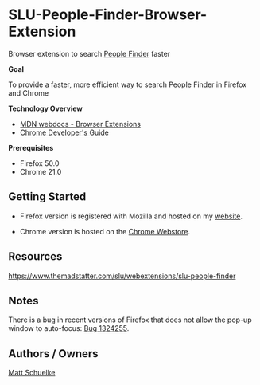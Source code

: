 # SLU-People-Finder-Browser-Extension

Browser extension to search [People Finder](https://www.slu.edu/peoplefinder) faster

**Goal** 

To provide a faster, more efficient way to search People Finder in Firefox and Chrome

**Technology Overview**

* [MDN webdocs - Browser Extensions](https://developer.mozilla.org/en-US/Add-ons/WebExtensions)
* [Chrome Developer's Guide](https://developer.chrome.com/extensions/devguide)

**Prerequisites**

* Firefox 50.0
* Chrome 21.0

## Getting Started

* Firefox version is registered with Mozilla and hosted on my [website](https://www.themadstatter.com/slu/webextensions/slu-people-finder).

* Chrome version is hosted on the [Chrome Webstore](https://chrome.google.com/webstore/detail/slu-people-finder/iokfgmiafmjifmpnahdecmhgbbgdaikc?hl=en).

## Resources

https://www.themadstatter.com/slu/webextensions/slu-people-finder

## Notes

There is a bug in recent versions of Firefox that does not allow the pop-up window to auto-focus: [Bug 1324255](https://bugzilla.mozilla.org/show_bug.cgi?id=1324255).

## Authors / Owners

[Matt Schuelke](mailto:matthew.schuelke@slu.edu)
